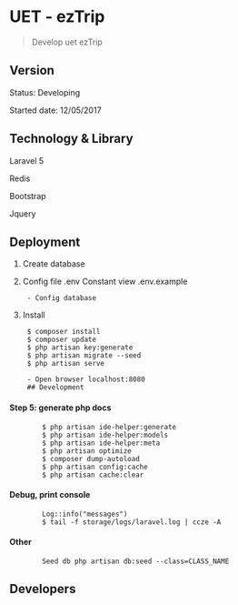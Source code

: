 # UET - ezTrip

> Develop uet ezTrip

## Version
Status: Developing

Started date: 12/05/2017


## Technology & Library
Laravel 5

Redis

Bootstrap

Jquery

## Deployment


1. Create database
      
2. Config file .env
       Constant view .env.example
        
        - Config database


3. Install

        $ composer install
        $ composer update
        $ php artisan key:generate
        $ php artisan migrate --seed
        $ php artisan serve
        
        - Open browser localhost:8080
        ## Development
                        
#### Step 5: generate php docs
            
            $ php artisan ide-helper:generate
            $ php artisan ide-helper:models
            $ php artisan ide-helper:meta
            $ php artisan optimize
            $ composer dump-autoload
            $ php artisan config:cache
            $ php artisan cache:clear
            
#### Debug, print console
            
            Log::info("messages")
            $ tail -f storage/logs/laravel.log | ccze -A

#### Other
            Seed db php artisan db:seed --class=CLASS_NAME
                

## Developers

